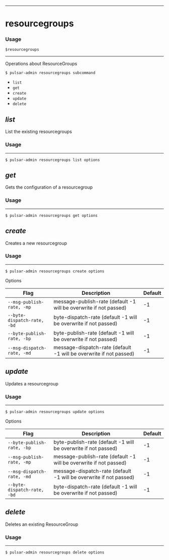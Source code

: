 ------------

# resourcegroups

### Usage

`$resourcegroups`

------------

Operations about ResourceGroups

```shell
$ pulsar-admin resourcegroups subcommand
```

* `list`
* `get`
* `create`
* `update`
* `delete`

## <em>list</em>

List the existing resourcegroups

### Usage

------------

```shell
$ pulsar-admin resourcegroups list options
```

## <em>get</em>

Gets the configuration of a resourcegroup

### Usage

------------

```shell
$ pulsar-admin resourcegroups get options
```

## <em>create</em>

Creates a new resourcegroup

### Usage

------------

```shell
$ pulsar-admin resourcegroups create options
```

Options

| Flag                        | Description                                                        | Default |
|-----------------------------|--------------------------------------------------------------------|---------|
| `--msg-publish-rate, -mp`   | message-publish-rate (default -1 will be overwrite if not passed)  | -1      |
| `--byte-dispatch-rate, -bd` | byte-dispatch-rate (default -1 will be overwrite if not passed)    | -1      |
| `--byte-publish-rate, -bp`  | byte-publish-rate (default -1 will be overwrite if not passed)     | -1      |
| `--msg-dispatch-rate, -md`  | message-dispatch-rate (default -1 will be overwrite if not passed) | -1      |

## <em>update</em>

Updates a resourcegroup

### Usage

------------

```shell
$ pulsar-admin resourcegroups update options
```

Options

| Flag                        | Description                                                        | Default |
|-----------------------------|--------------------------------------------------------------------|---------|
| `--byte-publish-rate, -bp`  | byte-publish-rate (default -1 will be overwrite if not passed)     | -1      |
| `--msg-publish-rate, -mp`   | message-publish-rate (default -1 will be overwrite if not passed)  | -1      |
| `--msg-dispatch-rate, -md`  | message-dispatch-rate (default -1 will be overwrite if not passed) | -1      |
| `--byte-dispatch-rate, -bd` | byte-dispatch-rate (default -1 will be overwrite if not passed)    | -1      |

## <em>delete</em>

Deletes an existing ResourceGroup

### Usage

------------

```shell
$ pulsar-admin resourcegroups delete options
```



